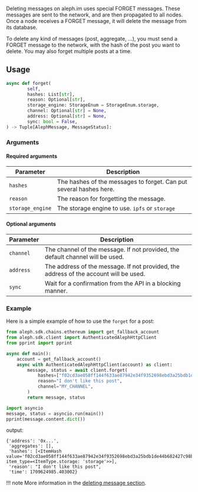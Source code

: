 Deleting messages on aleph.im uses special FORGET messages. These messages are
sent to the network, and are then propagated to all nodes. Once a node receives
a FORGET message, it will delete the message from its database.

To delete any kind of messages (post, aggregate, ...), you must send a FORGET message to the network, with the hash
of the post you want to delete. You may also forget multiple posts at a time.

## Usage

```python
async def forget(
        self,
        hashes: List[str],
        reason: Optional[str],
        storage_engine: StorageEnum = StorageEnum.storage,
        channel: Optional[str] = None,
        address: Optional[str] = None,
        sync: bool = False,
) -> Tuple[AlephMessage, MessageStatus]:
```

### Arguments

#### Required arguments

| Parameter        | Description                                                        |
|------------------|--------------------------------------------------------------------|
| `hashes`         | The hashes of the messages to forget. Can put several hashes here. |
| `reason`         | The reason for forgetting the message.                             |
| `storage_engine` | The storage engine to use. `ipfs` or `storage`                     |

#### Optional arguments

| Parameter | Description                                                                           |
|-----------|---------------------------------------------------------------------------------------|
| `channel` | The channel of the message. If not provided, the default channel will be used.        |
| `address` | The address of the message. If not provided, the address of the account will be used. |
| `sync`    | Wait for a confirmation from the API in a blocking manner.                            |

### Example

Here is a simple example of how to use the `forget` for a post:

```python
from aleph.sdk.chains.ethereum import get_fallback_account
from aleph.sdk.client import AuthenticatedAlephHttpClient
from pprint import pprint

async def main():
    account = get_fallback_account()
    async with AuthenticatedAlephHttpClient(account) as client:
        message, status = await client.forget(
            hashes=["f02cd3ae058ff144f633ae87942e34f9352698ebd3a25bdb1de44b682427c98b"],
            reason="I don't like this post",
            channel="MY_CHANNEL",
        )
        return message, status

import asyncio
message, status = asyncio.run(main())
pprint(message.content.dict())
```

output:

```
{'address': '0x...',
 'aggregates': [],
 'hashes': [<ItemHash value='f02cd3ae058ff144f633ae87942e34f9352698ebd3a25bdb1de44b682427c98b' item_type=<ItemType.storage: 'storage'>>],
 'reason': "I don't like this post",
 'time': 1709624985.403002}
```

!!! note
More information in the [deleting message section](../../protocol/messages.md#deleting-messages).
